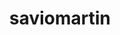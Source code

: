---
title: saviomartin
github: https://github.com/saviomartin
mode: dark
transition: 1s
score: 71.5
archetype:
- Descriptive
---
